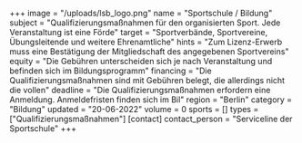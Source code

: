 +++
image = "/uploads/lsb_logo.png"
name = "Sportschule / Bildung"
subject = "Qualifizierungsmaßnahmen für den organisierten Sport. Jede Veranstaltung ist eine Förde"
target = "Sportverbände, Sportvereine, Übungsleitende und weitere Ehrenamtliche"
hints = "Zum Lizenz-Erwerb muss eine Bestätigung der Mitgliedschaft des angegebenen Sportvereins"
equity = "Die Gebühren unterscheiden sich je nach Veranstaltung und befinden sich im Bildungsprogramm"
financing = "Die Qualifizierungsmaßnahmen sind mit Gebühren belegt, die allerdings nicht die vollen"
deadline = "Die Qualifizierungsmaßnahmen erfordern eine Anmeldung. Anmeldefristen finden sich im Bil"
region = "Berlin"
category = "Bildung"
updated = "20-06-2022"
volume = 0
sports = []
types = ["Qualifizierungsmaßnahmen"]
[contact]
contact_person = "Serviceline der Sportschule"
+++